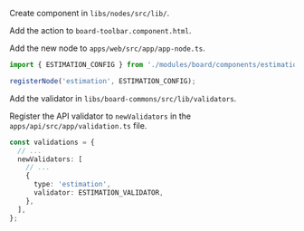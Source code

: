 Create component in `libs/nodes/src/lib/`.

Add the action to `board-toolbar.component.html`.

Add the new node to `apps/web/src/app/app-node.ts`.

```ts
import { ESTIMATION_CONFIG } from './modules/board/components/estimation';

registerNode('estimation', ESTIMATION_CONFIG);
```

Add the validator in `libs/board-commons/src/lib/validators`.

Register the API validator to `newValidators` in the `apps/api/src/app/validation.ts` file.

```ts
const validations = {
  // ...
  newValidators: [
    // ...
    {
      type: 'estimation',
      validator: ESTIMATION_VALIDATOR,
    },
  ],
};
```
